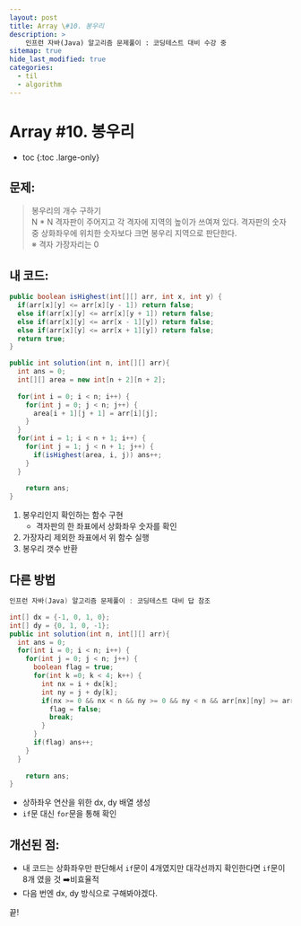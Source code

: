 ```yaml
---
layout: post
title: Array \#10. 봉우리
description: >
    인프런 자바(Java) 알고리즘 문제풀이 : 코딩테스트 대비 수강 중
sitemap: true
hide_last_modified: true
categories:
  - til
  - algorithm
---
```


# Array \#10. 봉우리

* toc
{:toc .large-only}

## 문제: 

> 봉우리의 개수 구하기  
>N * N 격자판이 주어지고 각 격자에 지역의 높이가 쓰여져 있다. 격자판의 숫자 중 상화좌우에 위치한 숫자보다 크면 봉우리 지역으로 판단한다.  
> ※ 격자 가장자리는 0


## 내 코드:

```java
public boolean isHighest(int[][] arr, int x, int y) {
  if(arr[x][y] <= arr[x][y - 1]) return false;
  else if(arr[x][y] <= arr[x][y + 1]) return false;
  else if(arr[x][y] <= arr[x - 1][y]) return false;
  else if(arr[x][y] <= arr[x + 1][y]) return false;
  return true;
}

public int solution(int n, int[][] arr){
  int ans = 0;
  int[][] area = new int[n + 2][n + 2];
  
  for(int i = 0; i < n; i++) {
    for(int j = 0; j < n; j++) {
      area[i + 1][j + 1] = arr[i][j];
    }
  }
  for(int i = 1; i < n + 1; i++) {
    for(int j = 1; j < n + 1; j++) {
      if(isHighest(area, i, j)) ans++;
    }
  }
  
    return ans;
}
```

1. 봉우리인지 확인하는 함수 구현
    - 격자판의 한 좌표에서 상화좌우 숫자를 확인
2. 가장자리 제외한 좌표에서 위 함수 실행
3. 봉우리 갯수 반환

## 다른 방법 

```java
인프런 자바(Java) 알고리즘 문제풀이 : 코딩테스트 대비 답 참조

int[] dx = {-1, 0, 1, 0};
int[] dy = {0, 1, 0, -1};
public int solution(int n, int[][] arr){
  int ans = 0;
  for(int i = 0; i < n; i++) {
    for(int j = 0; j < n; j++) {
      boolean flag = true;
      for(int k =0; k < 4; k++) {
        int nx = i + dx[k];
        int ny = j + dy[k];
        if(nx >= 0 && nx < n && ny >= 0 && ny < n && arr[nx][ny] >= arr[i][j]) {
          flag = false;
          break;
        }
      }
      if(flag) ans++;
    }
  }
  
    return ans;
}
```
- 상하좌우 연산을 위한 dx, dy 배열 생성
- `if`문 대신 `for`문을 통해 확인



## 개선된 점:
- 내 코드는 상화좌우만 판단해서 `if`문이 4개였지만 대각선까지 확인한다면 `if`문이 8개 였을 것 ➡️비효율적
- 다음 번엔 dx, dy 방식으로 구해봐야겠다.

끝!